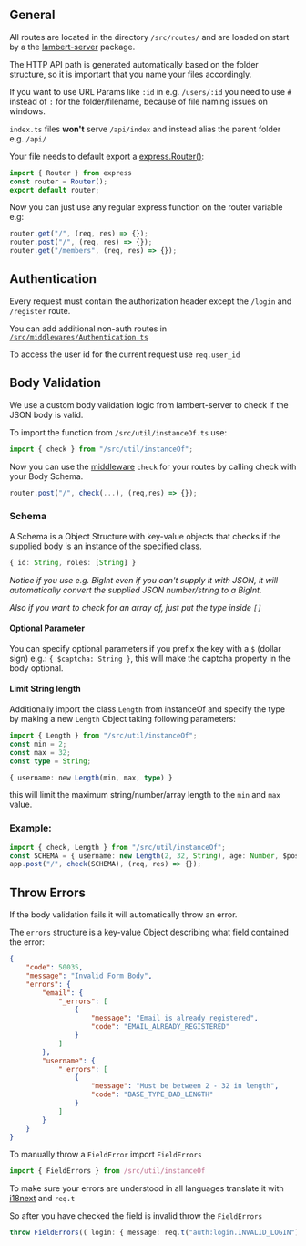## General
All routes are located in the directory ``/src/routes/`` and are loaded on start by a the [lambert-server](https://www.npmjs.com/package/lambert-server) package.

The HTTP API path is generated automatically based on the folder structure, so it is important that you name your files accordingly.

If you want to use URL Params like ``:id`` in e.g. ``/users/:id`` you need to use ``#`` instead of ``:`` for the folder/filename, because of file naming issues on windows.

``index.ts`` files **won't** serve ``/api/index`` and instead alias the parent folder e.g. ``/api/``

Your file needs to default export a [express.Router()](https://expressjs.com/de/4x/api.html#router):
```ts
import { Router } from express
const router = Router();
export default router;
```
Now you can just use any regular express function on the router variable e.g:
```ts
router.get("/", (req, res) => {});
router.post("/", (req, res) => {});
router.get("/members", (req, res) => {});
```

## Authentication
Every request must contain the authorization header except the ``/login`` and ``/register`` route.

You can add additional non-auth routes in [``/src/middlewares/Authentication.ts``](https://github.com/fosscord/fosscord-api/blob/master/src/middlewares/Authentication.ts#L5)

To access the user id for the current request use ``req.user_id`` 

## Body Validation
We use a custom body validation logic from lambert-server to check if the JSON body is valid.

To import the function from ``/src/util/instanceOf.ts`` use:
```ts
import { check } from "/src/util/instanceOf";
```
Now you can use the [middleware](http://expressjs.com/en/guide/using-middleware.html) ``check`` for your routes by calling check with your Body Schema.
```ts
router.post("/", check(...), (req,res) => {});
```

### Schema
A Schema is a Object Structure with key-value objects that checks if the supplied body is an instance of the specified class.
```ts
{ id: String, roles: [String] }
```
_Notice if you use e.g. BigInt even if you can't supply it with JSON, it will automatically convert the supplied JSON number/string to a BigInt._

_Also if you want to check for an array of, just put the type inside ``[]``_ 

#### Optional Parameter
You can specify optional parameters if you prefix the key with a ``$`` (dollar sign) e.g.: ``{ $captcha: String }``, this will make the captcha property in the body optional.

#### Limit String length
Additionally import the class ``Length`` from instanceOf and specify the type by making a new ``Length`` Object taking following parameters:
```ts
import { Length } from "/src/util/instanceOf";
const min = 2;
const max = 32;
const type = String;

{ username: new Length(min, max, type) }
```
this will limit the maximum string/number/array length to the ``min`` and ``max`` value.

### Example:
```ts
import { check, Length } from "/src/util/instanceOf";
const SCHEMA = { username: new Length(2, 32, String), age: Number, $posts: [{ title: String }] }
app.post("/", check(SCHEMA), (req, res) => {});
```


## Throw Errors
If the body validation fails it will automatically throw an error.

The ``errors`` structure is a key-value Object describing what field contained the error:
```json
{
    "code": 50035,
    "message": "Invalid Form Body",
    "errors": {
        "email": {
            "_errors": [
                {
                    "message": "Email is already registered",
                    "code": "EMAIL_ALREADY_REGISTERED"
                }
            ]
        },
        "username": {
            "_errors": [
                {
                    "message": "Must be between 2 - 32 in length",
                    "code": "BASE_TYPE_BAD_LENGTH"
                }
            ]
        }
    }
}
```

To manually throw a ``FieldError`` import ``FieldErrors``
```ts
import { FieldErrors } from /src/util/instanceOf
```
To make sure your errors are understood in all languages translate it with [i18next](https://www.i18next.com/translation-function/essentials) and ``req.t``

So after you have checked the field is invalid throw the ``FieldErrors``
```ts
throw FieldErrors(( login: { message: req.t("auth:login.INVALID_LOGIN"), code: "INVALID_LOGIN" }});
```
